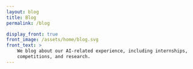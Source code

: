 ```yaml
---
layout: blog
title: Blog
permalink: /blog

display_front: true
front_image: /assets/home/blog.svg
front_text: > 
    We blog about our AI-related experience, including internships, 
    competitions, and research.
---
```

